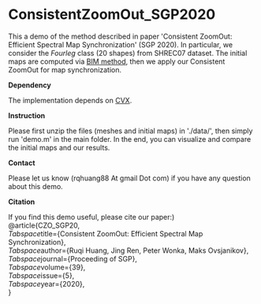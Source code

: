 # ConsistentZoomOut_SGP2020
This a demo of the method described in paper 'Consistent ZoomOut: Efficient Spectral Map Synchronization' (SGP 2020). 
In particular, we consider the *Fourleg* class (20 shapes) from SHREC07 dataset. The initial maps are computed via [BIM method](http://www.vovakim.com/projects/CorrsBlended/), then we apply our Consistent ZoomOut for map synchronization.

**Dependency**

The implementation depends on [CVX](http://cvxr.com/cvx/). 

**Instruction**

Please first unzip the files (meshes and initial maps) in './data/', then simply run 'demo.m' in the main folder. In the end, you can visualize and compare the initial maps and our results. 

**Contact**

Please let us know (rqhuang88 At gmail Dot com) if you have any question about this demo.

**Citation**

If you find this demo useful, please cite our paper:)\
@article{CZO_SGP20,\
*Tabspace*title={Consistent ZoomOut: Efficient Spectral Map Synchronization}, \
*Tabspace*author={Ruqi Huang, Jing Ren, Peter Wonka, Maks Ovsjanikov},\
*Tabspace*journal={Proceeding of SGP},\
*Tabspace*volume={39},\
*Tabspace*issue={5},\
*Tabspace*year={2020},\
}



